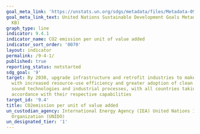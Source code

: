 ```yaml
---
goal_meta_link: 'https://unstats.un.org/sdgs/metadata/files/Metadata-09-04-01.pdf '
goal_meta_link_text: United Nations Sustainable Development Goals Metadata (PDF 516
  KB)
graph_type: line
indicator: 9.4.1
indicator_name: CO2 emission per unit of value added
indicator_sort_order: '0070'
layout: indicator
permalink: /9-4-1/
published: true
reporting_status: notstarted
sdg_goal: '9'
target: By 2030, upgrade infrastructure and retrofit industries to make them sustainable,
  with increased resource-use efficiency and greater adoption of clean and environmentally
  sound technologies and industrial processes, with all countries taking action in
  accordance with their respective capabilities
target_id: '9.4'
title: CO2emission per unit of value added
un_custodian_agency: International Energy Agency (IEA) United Nations Industrial Development
  Organization (UNIDO)
un_designated_tier: '1'
---
```

